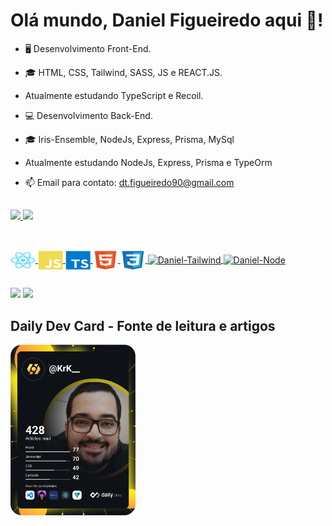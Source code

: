# Olá mundo, Daniel Figueiredo aqui 🤘!
 
- 🖥️ Desenvolvimento Front-End.
- 🎓 HTML, CSS, Tailwind, SASS, JS e REACT.JS.
- Atualmente estudando TypeScript e Recoil.

- 💻 Desenvolvimento Back-End.
- 🎓 Iris-Ensemble, NodeJs, Express, Prisma, MySql
- Atualmente estudando NodeJs, Express, Prisma e TypeOrm

- 📫 Email para contato: dt.figueiredo90@gmail.com

##

<div>
  <a href="https://github.com/dtfigueiredo">
  <img height="180em" src="https://github-readme-stats.vercel.app/api?username=dtfigueiredo&show_icons=true&theme=monokai&include_all_commits=true&count_private=true"/>
  <img height="180em" src="https://github-readme-stats.vercel.app/api/top-langs/?username=dtfigueiredo&layout=compact&langs_count=7&theme=monokai"/>
</div>

  ##
  
<div style="display: inline_block"><br>
  <img align="center" alt="Daniel-React" height="30" width="40" src="https://raw.githubusercontent.com/devicons/devicon/master/icons/react/react-original.svg"> 
  <img align="center" alt="Daniel-Js" height="30" width="40" src="https://raw.githubusercontent.com/devicons/devicon/master/icons/javascript/javascript-plain.svg">
  <img align="center" alt="Daniel-Ts" height="30" width="40" src="https://raw.githubusercontent.com/devicons/devicon/master/icons/typescript/typescript-plain.svg">
  <img align="center" alt="Daniel-HTML" height="30" width="40" src="https://raw.githubusercontent.com/devicons/devicon/master/icons/html5/html5-original.svg">
  <img align="center" alt="Daniel-CSS" height="30" width="40" src="https://raw.githubusercontent.com/devicons/devicon/master/icons/css3/css3-original.svg">
  <img align="center" alt="Daniel-Tailwind" height="30" width="40" src="https://cdn.jsdelivr.net/gh/devicons/devicon/icons/tailwindcss/tailwindcss-plain.svg">
  <img align="center" alt="Daniel-Node" height="30" width="40" src="https://cdn.jsdelivr.net/gh/devicons/devicon/icons/nodejs/nodejs-original.svg">
</div>

  ##
  
<div> 
  <a href = "mailto:dt.figueiredo90@gmail.com"><img src="https://img.shields.io/badge/-Gmail-%23333?style=for-the-badge&logo=gmail&logoColor=white" target="_blank"></a>
  <a href="https://www.linkedin.com/in/dtfigueiredo" target="_blank" rel="noreferrer noopener"><img src="https://img.shields.io/badge/-LinkedIn-%230077B5?style=for-the-badge&logo=linkedin&logoColor=white"></a>
</div>
  
## Daily Dev Card - Fonte de leitura e artigos
<div>
  <a href="https://app.daily.dev/KrK__"><img src="https://github.com/dtfigueiredo/dtfigueiredo/blob/main/devcard.svg" width="200" alt="Daniel Figueiredo's Dev Card"/></a>
</div> 
